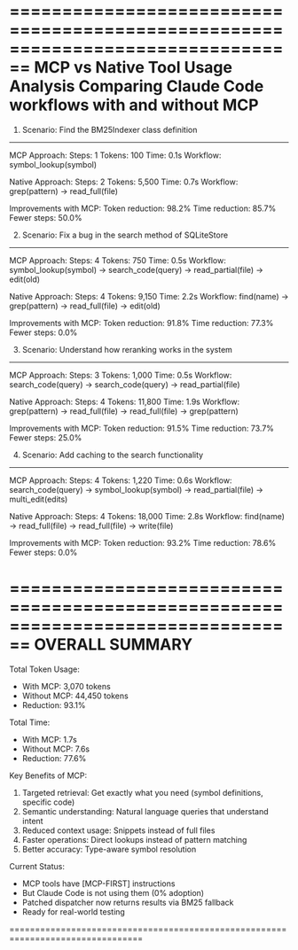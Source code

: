 ================================================================================
MCP vs Native Tool Usage Analysis
Comparing Claude Code workflows with and without MCP
================================================================================

1. Scenario: Find the BM25Indexer class definition
----------------------------------------------------------------------
   MCP Approach:
     Steps: 1
     Tokens: 100
     Time: 0.1s
     Workflow: symbol_lookup(symbol)

   Native Approach:
     Steps: 2
     Tokens: 5,500
     Time: 0.7s
     Workflow: grep(pattern) -> read_full(file)

   Improvements with MCP:
     Token reduction: 98.2%
     Time reduction: 85.7%
     Fewer steps: 50.0%

2. Scenario: Fix a bug in the search method of SQLiteStore
----------------------------------------------------------------------
   MCP Approach:
     Steps: 4
     Tokens: 750
     Time: 0.5s
     Workflow: symbol_lookup(symbol) -> search_code(query) -> read_partial(file) -> edit(old)

   Native Approach:
     Steps: 4
     Tokens: 9,150
     Time: 2.2s
     Workflow: find(name) -> grep(pattern) -> read_full(file) -> edit(old)

   Improvements with MCP:
     Token reduction: 91.8%
     Time reduction: 77.3%
     Fewer steps: 0.0%

3. Scenario: Understand how reranking works in the system
----------------------------------------------------------------------
   MCP Approach:
     Steps: 3
     Tokens: 1,000
     Time: 0.5s
     Workflow: search_code(query) -> search_code(query) -> read_partial(file)

   Native Approach:
     Steps: 4
     Tokens: 11,800
     Time: 1.9s
     Workflow: grep(pattern) -> read_full(file) -> read_full(file) -> grep(pattern)

   Improvements with MCP:
     Token reduction: 91.5%
     Time reduction: 73.7%
     Fewer steps: 25.0%

4. Scenario: Add caching to the search functionality
----------------------------------------------------------------------
   MCP Approach:
     Steps: 4
     Tokens: 1,220
     Time: 0.6s
     Workflow: search_code(query) -> symbol_lookup(symbol) -> read_partial(file) -> multi_edit(edits)

   Native Approach:
     Steps: 4
     Tokens: 18,000
     Time: 2.8s
     Workflow: find(name) -> read_full(file) -> read_full(file) -> write(file)

   Improvements with MCP:
     Token reduction: 93.2%
     Time reduction: 78.6%
     Fewer steps: 0.0%

================================================================================
OVERALL SUMMARY
================================================================================

Total Token Usage:
  - With MCP: 3,070 tokens
  - Without MCP: 44,450 tokens
  - Reduction: 93.1%

Total Time:
  - With MCP: 1.7s
  - Without MCP: 7.6s
  - Reduction: 77.6%

Key Benefits of MCP:
  1. Targeted retrieval: Get exactly what you need (symbol definitions, specific code)
  2. Semantic understanding: Natural language queries that understand intent
  3. Reduced context usage: Snippets instead of full files
  4. Faster operations: Direct lookups instead of pattern matching
  5. Better accuracy: Type-aware symbol resolution

Current Status:
  - MCP tools have [MCP-FIRST] instructions
  - But Claude Code is not using them (0% adoption)
  - Patched dispatcher now returns results via BM25 fallback
  - Ready for real-world testing

================================================================================